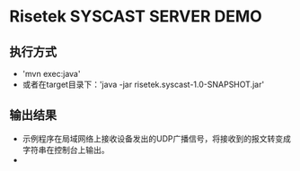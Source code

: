 # Risetek SYSCAST SERVER DEMO
## 执行方式
* 'mvn exec:java'
* 或者在target目录下：'java -jar risetek.syscast-1.0-SNAPSHOT.jar'
## 输出结果
* 示例程序在局域网络上接收设备发出的UDP广播信号，将接收到的报文转变成字符串在控制台上输出。
* <?xml version="1.0" encoding="UTF-8"?><Risetek><modem channel=0 connected=1 ident="460018012757876" signal=18 /></Risetek>
 